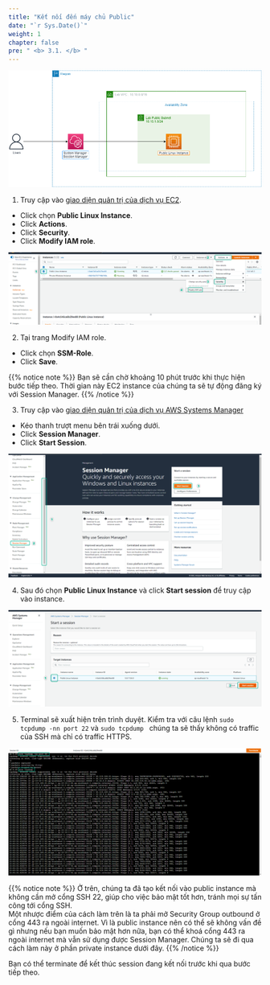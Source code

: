 ```yaml
---
title: "Kết nối đến máy chủ Public"
date: "`r Sys.Date()`"
weight: 1
chapter: false
pre: " <b> 3.1. </b> "
---
```


![SSMPublicinstance](/images/arc-02.png)

1. Truy cập vào [giao diện quản trị của dịch vụ EC2](https://console.aws.amazon.com/ec2/v2/home).

- Click chọn **Public Linux Instance**.
- Click **Actions**.
- Click **Security**.
- Click **Modify IAM role**.

![Connect](/images/3.connect/001-connect.png)

2. Tại trang Modify IAM role.

- Click chọn **SSM-Role**.
- Click **Save**.

{{% notice note %}}
Bạn sẽ cần chờ khoảng 10 phút trước khi thực hiện bước tiếp theo. Thời gian này EC2 instance của chúng ta sẽ tự động đăng ký với Session Manager.
{{% /notice %}}

3. Truy cập vào [giao diện quản trị của dịch vụ AWS Systems Manager](https://console.aws.amazon.com/systems-manager/home)

- Kéo thanh trượt menu bên trái xuống dưới.
- Click **Session Manager**.
- Click **Start Session**.

![Connect](/images/3.connect/002-connect.png)

4. Sau đó chọn **Public Linux Instance** và click **Start session** để truy cập vào instance.

![Connect](/images/3.connect/003-connect.png)

5. Terminal sẽ xuất hiện trên trình duyệt. Kiểm tra với câu lệnh `sudo tcpdump -nn port 22` và `sudo tcpdump ` chúng ta sẽ thấy không có traffic của SSH mà chỉ có traffic HTTPS.

![Connect](/images/3.connect/004-connect.png)

{{% notice note %}}
Ở trên, chúng ta đã tạo kết nối vào public instance mà không cần mở cổng SSH 22, giúp cho việc bảo mật tốt hơn, tránh mọi sự tấn công tới cổng SSH.\
Một nhược điểm của cách làm trên là ta phải mở Security Group outbound ở cổng 443 ra ngoài internet. Vì là public instance nên có thể sẽ không vấn đề gì nhưng nếu bạn muốn bảo mật hơn nữa, bạn có thể khoá cổng 443 ra ngoài internet mà vẫn sử dụng được Session Manager. Chúng ta sẽ đi qua cách làm này ở phần private instance dưới đây.
{{% /notice %}}

Bạn có thể terminate để kết thúc session đang kết nối trước khi qua bước tiếp theo.
